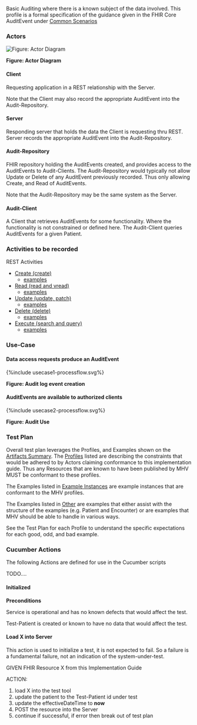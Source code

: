 
Basic Auditing where there is a known subject of the data involved. This profile is a formal specification of the guidance given in the FHIR Core AuditEvent under [Common Scenarios](http://build.fhir.org/auditevent.html#6.4.4.4)

### Actors


![Figure: Actor Diagram](ActorsAndTransactions.svg "Figure: Actor Diagram")

<div style="clear: left"/>

**Figure: Actor Diagram**


#### Client

Requesting application in a REST relationship with the Server.

Note that the Client may also record the appropriate AuditEvent into the Audit-Repository.

#### Server

Responding server that holds the data the Client is requesting thru REST. Server records the appropriate AuditEvent into the Audit-Repository.

#### Audit-Repository

FHIR repository holding the AuditEvents created, and provides access to the AuditEvents to Audit-Clients. The Audit-Repository would typically not allow Update or Delete of any AuditEvent previously recorded. Thus only allowing Create, and Read of AuditEvents.

Note that the Audit-Repository may be the same system as the Server.

#### Audit-Client

A Client that retrieves AuditEvents for some functionality. Where the functionality is not constrained or defined here. The Audit-Client queries AuditEvents for a given Patient.

### Activities to be recorded

REST Activities

* [Create (create)](StructureDefinition-Moehrke.PatientCreate.html)
  * [examples](StructureDefinition-Moehrke.PatientCreate-examples.html)
* [Read (read and vread)](StructureDefinition-Moehrke.PatientRead.html)
  * [examples](StructureDefinition-Moehrke.PatientRead-examples.html)
* [Update (update, patch)](StructureDefinition-Moehrke.PatientUpdate.html)
  * [examples](StructureDefinition-Moehrke.PatientUpdate-examples.html)
* [Delete (delete)](StructureDefinition-Moehrke.PatientDelete.html)
  * [examples](StructureDefinition-Moehrke.PatientDelete-examples.html)
* [Execute (search and query)](StructureDefinition-Moehrke.PatientQuery.html)
  * [examples](StructureDefinition-Moehrke.PatientQuery-examples.html)

### Use-Case

#### Data access requests produce an AuditEvent

<div>
{%include usecase1-processflow.svg%}
</div>

**Figure: Audit log event creation**

#### AuditEvents are available to authorized clients

<div>
{%include usecase2-processflow.svg%}
</div>

**Figure: Audit Use**


### Test Plan
Overall test plan leverages the Profiles, and Examples shown on the [Artifacts Summary](artifacts.html). The [Profiles](artifacts.html#structures-resource-profiles) listed are describing the constraints that would be adhered to by Actors claiming conformance to this implementation guide. Thus any Resources that are known to have been published by MHV MUST be conformant to these profiles.

The Examples listed in [Example Instances](artifacts.html#example-example-instances) are example instances that are conformant to the MHV profiles. 

The Examples listed in [Other](artifacts.html#other) are examples that either assist with the structure of the examples (e.g. Patient and Encounter) or are examples that MHV should be able to handle in various ways. 

See the Test Plan for each Profile to understand the specific expectations for each good, odd, and bad example.

### Cucumber Actions
The following Actions are defined for use in the Cucumber scripts

TODO....

#### Initialized

**Preconditions**

Service is operational and has no known defects that would affect the test.

Test-Patient is created or known to have no data that would affect the test.

#### Load X into Server

This action is used to initialize a test, it is not expected to fail. So a failure is a fundamental failure, not an indication of the system-under-test.

GIVEN FHIR Resource X from this Implementation Guide

ACTION:

1. load X into the test tool
1. update the patient to the Test-Patient id under test
1. update the effectiveDateTime to **now**
1. POST the resource into the Server
1. continue if successful, if error then break out of test plan
